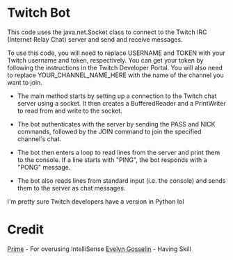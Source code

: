 # Twitch Bot

This code uses the java.net.Socket class to connect to the Twitch IRC (Internet Relay Chat) server and send and receive messages.

To use this code, you will need to replace USERNAME and TOKEN with your Twitch username and token, respectively. You can get your token by following the instructions in the Twitch Developer Portal. You will also need to replace YOUR_CHANNEL_NAME_HERE with the name of the channel you want to join.

 - The main method starts by setting up a connection to the Twitch chat server using a socket. It then creates a BufferedReader and a PrintWriter to read from and write to the socket.

 - The bot authenticates with the server by sending the PASS and NICK commands, followed by the JOIN command to join the specified channel's chat.

 - The bot then enters a loop to read lines from the server and print them to the console. If a line starts with "PING", the bot responds with a "PONG" message.

 - The bot also reads lines from standard input (i.e. the console) and sends them to the server as chat messages.

I'm pretty sure Twitch developers have a version in Python lol

# Credit
[Prime](https://github.com/PrimeTDMomega/) - For overusing IntelliSense
[Evelyn Gosselin](https://github.com/evelyn-gosselin) - Having Skill

